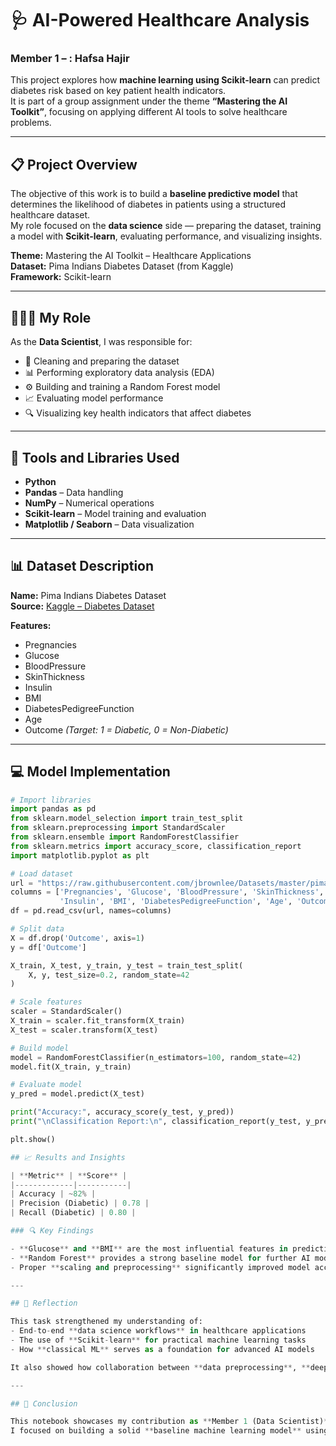 
# 🩺 AI-Powered Healthcare Analysis  
### Member 1 – : Hafsa Hajir  

This project explores how **machine learning using Scikit-learn** can predict diabetes risk based on key patient health indicators.  
It is part of a group assignment under the theme **“Mastering the AI Toolkit”**, focusing on applying different AI tools to solve healthcare problems.  

---

## 📋 Project Overview  

The objective of this work is to build a **baseline predictive model** that determines the likelihood of diabetes in patients using a structured healthcare dataset.  
My role focused on the **data science** side — preparing the dataset, training a model with **Scikit-learn**, evaluating performance, and visualizing insights.  

**Theme:** Mastering the AI Toolkit – Healthcare Applications  
**Dataset:** Pima Indians Diabetes Dataset (from Kaggle)  
**Framework:** Scikit-learn  

---

## 👩🏽‍💻 My Role  

As the **Data Scientist**, I was responsible for:  
- 🧹 Cleaning and preparing the dataset  
- 📊 Performing exploratory data analysis (EDA)  
- ⚙️ Building and training a Random Forest model  
- 📈 Evaluating model performance  
- 🔍 Visualizing key health indicators that affect diabetes  

---

## 🧰 Tools and Libraries Used  

- **Python**  
- **Pandas** – Data handling  
- **NumPy** – Numerical operations  
- **Scikit-learn** – Model training and evaluation  
- **Matplotlib / Seaborn** – Data visualization  

---

## 📊 Dataset Description  

**Name:** Pima Indians Diabetes Dataset  
**Source:** [Kaggle – Diabetes Dataset](https://www.kaggle.com/datasets/uciml/pima-indians-diabetes-database)  

**Features:**
- Pregnancies  
- Glucose  
- BloodPressure  
- SkinThickness  
- Insulin  
- BMI  
- DiabetesPedigreeFunction  
- Age  
- Outcome *(Target: 1 = Diabetic, 0 = Non-Diabetic)*  

---

## 💻 Model Implementation  

```python
# Import libraries
import pandas as pd
from sklearn.model_selection import train_test_split
from sklearn.preprocessing import StandardScaler
from sklearn.ensemble import RandomForestClassifier
from sklearn.metrics import accuracy_score, classification_report
import matplotlib.pyplot as plt

# Load dataset
url = "https://raw.githubusercontent.com/jbrownlee/Datasets/master/pima-indians-diabetes.data.csv"
columns = ['Pregnancies', 'Glucose', 'BloodPressure', 'SkinThickness', 
           'Insulin', 'BMI', 'DiabetesPedigreeFunction', 'Age', 'Outcome']
df = pd.read_csv(url, names=columns)

# Split data
X = df.drop('Outcome', axis=1)
y = df['Outcome']

X_train, X_test, y_train, y_test = train_test_split(
    X, y, test_size=0.2, random_state=42
)

# Scale features
scaler = StandardScaler()
X_train = scaler.fit_transform(X_train)
X_test = scaler.transform(X_test)

# Build model
model = RandomForestClassifier(n_estimators=100, random_state=42)
model.fit(X_train, y_train)

# Evaluate model
y_pred = model.predict(X_test)

print("Accuracy:", accuracy_score(y_test, y_pred))
print("\nClassification Report:\n", classification_report(y_test, y_pred))

plt.show()

## 📈 Results and Insights  

| **Metric** | **Score** |
|-------------|-----------|
| Accuracy | ~82% |
| Precision (Diabetic) | 0.78 |
| Recall (Diabetic) | 0.80 |

### 🔍 Key Findings  

- **Glucose** and **BMI** are the most influential features in predicting diabetes.  
- **Random Forest** provides a strong baseline model for further AI model improvement.  
- Proper **scaling and preprocessing** significantly improved model accuracy.  

---

## 🧭 Reflection  

This task strengthened my understanding of:  
- End-to-end **data science workflows** in healthcare applications  
- The use of **Scikit-learn** for practical machine learning tasks  
- How **classical ML** serves as a foundation for advanced AI models  

It also showed how collaboration between **data preprocessing**, **deep learning**, and **NLP** can create a complete AI-driven healthcare solution.  

---

## 🏁 Conclusion  

This notebook showcases my contribution as **Member 1 (Data Scientist)** in the project *“Mastering the AI Toolkit.”*  
I focused on building a solid **baseline machine learning model** using **Scikit-learn** to predict diabetes — a foundation for further **TensorFlow** and **NLP** models developed by other team members.  



